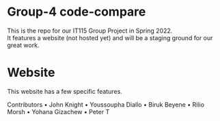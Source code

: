 # Group-4 code-compare
  
This is the repo for our IT115 Group Project in Spring 2022.  
It features a website (not hosted yet) and will be a staging ground for our great work.

# Website
  
This website has a few specific features.

Contributors
•	John Knight
•	Youssoupha Diallo
•	Biruk Beyene
•	Rilio Morsh
•	Yohana Gizachew
•	Peter T

